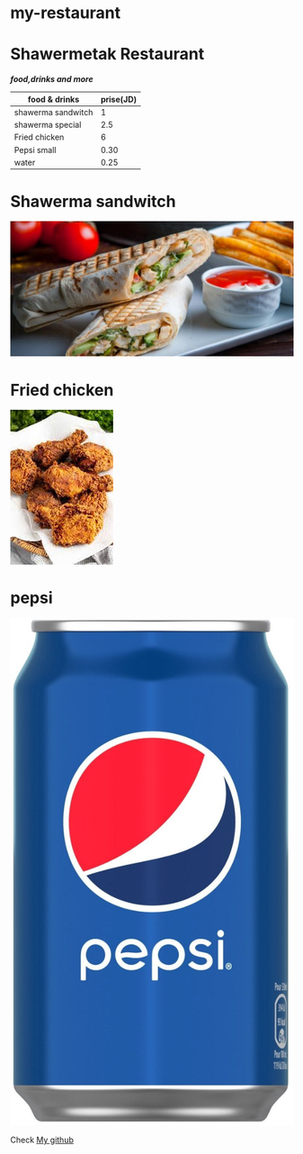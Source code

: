 # my-restaurant
# Shawermetak Restaurant 
***food,drinks and more***

|food & drinks        | prise(JD) |   
|---------------------|-----------| 
| shawerma sandwitch  |    1      |   
| shawerma special    |    2.5    |   
| Fried chicken       |    6      |   
| Pepsi small         |    0.30   |
| water               |    0.25   |

# Shawerma sandwitch
![Shawerma](./pictures/shawerma.jpg)
# Fried chicken 
![Fried chicken ](./pictures/fried%20ch.jpg)
# pepsi 
![pepsi ](./pictures/pepsi.jpg)

Check  [My github ](https://github.com/MohdHanoti)







